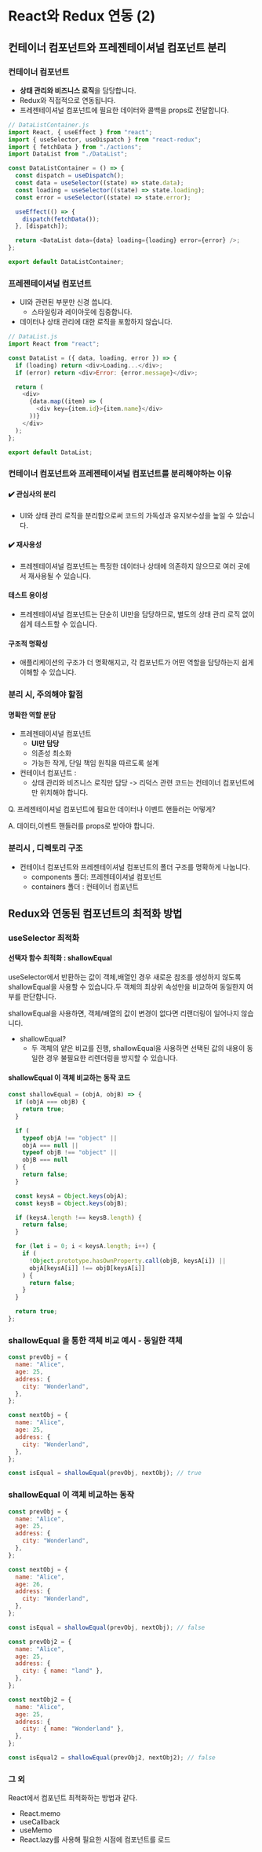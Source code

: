 # React와 Redux 연동 (2)

## 컨테이너 컴포넌트와 프레젠테이셔널 컴포넌트 분리

### 컨테이너 컴포넌트

- **상태 관리와 비즈니스 로직**을 담당합니다.
- Redux와 직접적으로 연동됩니다.
- 프레젠테이셔널 컴포넌트에 필요한 데이터와 콜백을 props로 전달합니다.

```js
// DataListContainer.js
import React, { useEffect } from "react";
import { useSelector, useDispatch } from "react-redux";
import { fetchData } from "./actions";
import DataList from "./DataList";

const DataListContainer = () => {
  const dispatch = useDispatch();
  const data = useSelector((state) => state.data);
  const loading = useSelector((state) => state.loading);
  const error = useSelector((state) => state.error);

  useEffect(() => {
    dispatch(fetchData());
  }, [dispatch]);

  return <DataList data={data} loading={loading} error={error} />;
};

export default DataListContainer;
```

### 프레젠테이셔널 컴포넌트

- UI와 관련된 부분만 신경 씁니다.
  - 스타일링과 레이아웃에 집중합니다.
- 데이터나 상태 관리에 대한 로직을 포함하지 않습니다.

```js
// DataList.js
import React from "react";

const DataList = ({ data, loading, error }) => {
  if (loading) return <div>Loading...</div>;
  if (error) return <div>Error: {error.message}</div>;

  return (
    <div>
      {data.map((item) => (
        <div key={item.id}>{item.name}</div>
      ))}
    </div>
  );
};

export default DataList;
```

### 컨테이너 컴포넌트와 프레젠테이셔널 컴포넌트를 분리해야하는 이유

#### ✔️ 관심사의 분리

- UI와 상태 관리 로직을 분리함으로써 코드의 가독성과 유지보수성을 높일 수 있습니다.

#### ✔️ 재사용성

- 프레젠테이셔널 컴포넌트는 특정한 데이터나 상태에 의존하지 않으므로 여러 곳에서 재사용될 수 있습니다.

#### 테스트 용이성

- 프레젠테이셔널 컴포넌트는 단순히 UI만을 담당하므로, 별도의 상태 관리 로직 없이 쉽게 테스트할 수 있습니다.

#### 구조적 명확성

- 애플리케이션의 구조가 더 명확해지고, 각 컴포넌트가 어떤 역할을 담당하는지 쉽게 이해할 수 있습니다.

### 분리 시, 주의해야 할점

#### 명확한 역할 분담

- 프레젠테이셔널 컴포넌트
  - **UI만 담당**
  - 의존성 최소화
  - 가능한 작게, 단일 책임 원칙을 따르도록 설계
- 컨테이너 컴포넌트 :
  - 상태 관리와 비즈니스 로직만 담당
    -> 리덕스 관련 코드는 컨테이너 컴포넌트에만 위치해야 합니다.

Q. 프레젠테이셔널 컴포넌트에 필요한 데이터나 이벤트 핸들러는 어떻게?

A. 데이터,이벤트 핸들러를 props로 받아야 합니다.

### 분리시 , 디렉토리 구조

- 컨테이너 컴포넌트와 프레젠테이셔널 컴포넌트의 폴더 구조를 명확하게 나눕니다.
  - components 폴더: 프레젠테이셔널 컴포넌트
  - containers 폴더 : 컨테이너 컴포넌트

## Redux와 연동된 컴포넌트의 최적화 방법

### useSelector 최적화

#### 선택자 함수 최적화 : shallowEqual

useSelector에서 반환하는 값이 객체,배열인 경우 새로운 참조를 생성하지 않도록 shallowEqual을 사용할 수 있습니다.두 객체의 최상위 속성만을 비교하여 동일한지 여부를 판단합니다.

shallowEqual을 사용하면, 객체/배열의 값이 변경이 없다면 리랜더링이 일어나지 않습니다.

- shallowEqual?
  - 두 객체의 얕은 비교를 진행, shallowEqual을 사용하면 선택된 값의 내용이 동일한 경우 불필요한 리렌더링을 방지할 수 있습니다.

#### shallowEqual 이 객체 비교하는 동작 코드

```javascript
const shallowEqual = (objA, objB) => {
  if (objA === objB) {
    return true;
  }

  if (
    typeof objA !== "object" ||
    objA === null ||
    typeof objB !== "object" ||
    objB === null
  ) {
    return false;
  }

  const keysA = Object.keys(objA);
  const keysB = Object.keys(objB);

  if (keysA.length !== keysB.length) {
    return false;
  }

  for (let i = 0; i < keysA.length; i++) {
    if (
      !Object.prototype.hasOwnProperty.call(objB, keysA[i]) ||
      objA[keysA[i]] !== objB[keysA[i]]
    ) {
      return false;
    }
  }

  return true;
};
```

### shallowEqual 을 통한 객체 비교 예시 - 동일한 객체

```javascript
const prevObj = {
  name: "Alice",
  age: 25,
  address: {
    city: "Wonderland",
  },
};

const nextObj = {
  name: "Alice",
  age: 25,
  address: {
    city: "Wonderland",
  },
};

const isEqual = shallowEqual(prevObj, nextObj); // true
```

### shallowEqual 이 객체 비교하는 동작

```js
const prevObj = {
  name: "Alice",
  age: 25,
  address: {
    city: "Wonderland",
  },
};

const nextObj = {
  name: "Alice",
  age: 26,
  address: {
    city: "Wonderland",
  },
};

const isEqual = shallowEqual(prevObj, nextObj); // false

const prevObj2 = {
  name: "Alice",
  age: 25,
  address: {
    city: { name: "land" },
  },
};

const nextObj2 = {
  name: "Alice",
  age: 25,
  address: {
    city: { name: "Wonderland" },
  },
};

const isEqual2 = shallowEqual(prevObj2, nextObj2); // false
```

### 그 외

React에서 컴포넌트 최적화하는 방법과 같다.

- React.memo
- useCallback
- useMemo
- React.lazy를 사용해 필요한 시점에 컴포넌트를 로드
